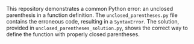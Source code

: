 This repository demonstrates a common Python error: an unclosed parenthesis in a function definition.  The `unclosed_parentheses.py` file contains the erroneous code, resulting in a `SyntaxError`. The solution, provided in `unclosed_parentheses_solution.py`, shows the correct way to define the function with properly closed parentheses.